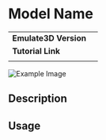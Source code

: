 # Model Name
|||
|-|-|
|**Emulate3D Version**||
|**Tutorial Link**||
|||
![Example Image](ExampleImage.png)

## Description

## Usage

